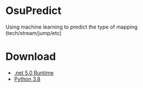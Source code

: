 # OsuPredict
Using machine learning to predict the type of mapping (tech/stream/jump/etc)

# Download
- [.net 5.0 Runtime](https://dotnet.microsoft.com/download/dotnet/5.0/runtime/?utm_source=getdotnetcore&utm_medium=referral)
- [Python 3.8](https://www.python.org/downloads/)
